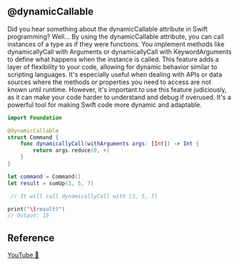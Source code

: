 ## @dynamicCallable

Did you hear something about the dynamicCallable attribute in Swift programming? Well... By using the dynamicCallable attribute, you can call instances of a type as if they were functions. You implement methods like dynamicallyCall with Arguments or dynamicallyCall with KeywordArguments to define what happens when the instance is called. This feature adds a layer of flexibility to your code, allowing for dynamic behavior similar to scripting languages. It's especially useful when dealing with APIs or data sources where the methods or properties you need to access are not known until runtime. However, it's important to use this feature judiciously, as it can make your code harder to understand and debug if overused. It's a powerful tool for making Swift code more dynamic and adaptable.

```swift
import Foundation

@dynamicCallable
struct Command {
    func dynamicallyCall(withArguments args: [Int]) -> Int {
        return args.reduce(0, +)
    }
}

let command = Command()
let result = sumUp(3, 5, 7)

 // It will call dynamicallyCall with [3, 5, 7]

print("\(result)")
// Output: 15
```

## Reference

[YouTube 👀](https://youtube.com/shorts/MFgHE7HV_w4?feature=share)
